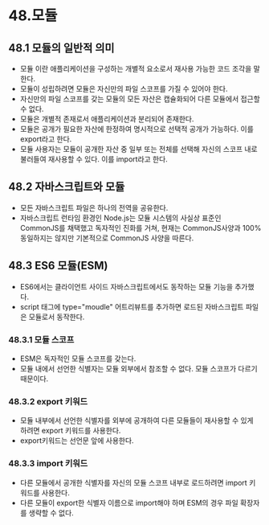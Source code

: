 # 48.모듈

## 48.1 모듈의 일반적 의미
- 모듈 이란 애플리케이션을 구성하는 개별적 요소로서 재사용 가능한 코드 조각을 말한다.
- 모듈이 성립하려면 모듈은 자신만의 파일 스코프를 가질 수 있어야 한다.
- 자신만의 파일 스코프를 갖는 모듈의 모든 자산은 캡슐화되어 다른 모듈에서 접근할 수 없다.
- 모듈은 개별적 존재로서 애플리케이션과 분리되어 존재한다.
- 모듈은 공개가 필요한 자산에 한정하여 명시적으로 선택적 공개가 가능하다. 이를 export라고 한다.
- 모듈 사용자는 모듈이 공개한 자산 중 일부 또는 전체를 선택해 자신의 스코프 내로 불러들여 재사용할 수 있다. 이를 import라고 한다.

## 48.2 자바스크립트와 모듈
- 모든 자바스크립트 파일은 하나의 전역을 공유한다.
- 자바스크립트 런타임 환경인 Node.js는 모듈 시스템의 사실상 표준인 CommonJS를 채택했고 독자적인 진화를 거쳐, 현재는 CommonJS사양과 100% 동일하지는 않지만 기본적으로 CommonJS 사양을 따른다.

## 48.3 ES6 모듈(ESM)
- ES6에서는 클라이언트 사이드 자바스크립트에서도 동작하는 모듈 기능을 추가했다.
- script 태그에 type="moudle" 어트리뷰트를 추가하면 로드된 자바스크립트 파일은 모듈로서 동작한다.

### 48.3.1 모듈 스코프
- ESM은 독자적인 모듈 스코프를 갖는다.
- 모듈 내에서 선언한 식별자는 모듈 외부에서 참조할 수 없다. 모듈 스코프가 다르기 때문이다.

### 48.3.2 export 키워드
- 모듈 내부에서 선언한 식별자를 외부에 공개하여 다른 모듈들이 재사용할 수 있게 하려면 export 키워드를 사용한다.
- export키워드는 선언문 앞에 사용한다.


### 48.3.3 import 키워드
- 다른 모듈에서 공개한 식별자를 자신의 모듈 스코프 내부로 로드하려면 import 키워드를 사용한다.
- 다른 모듈이 export한 식별자 이름으로 import해야 하며 ESM의 경우 파일 확장자를 생략할 수 없다.
